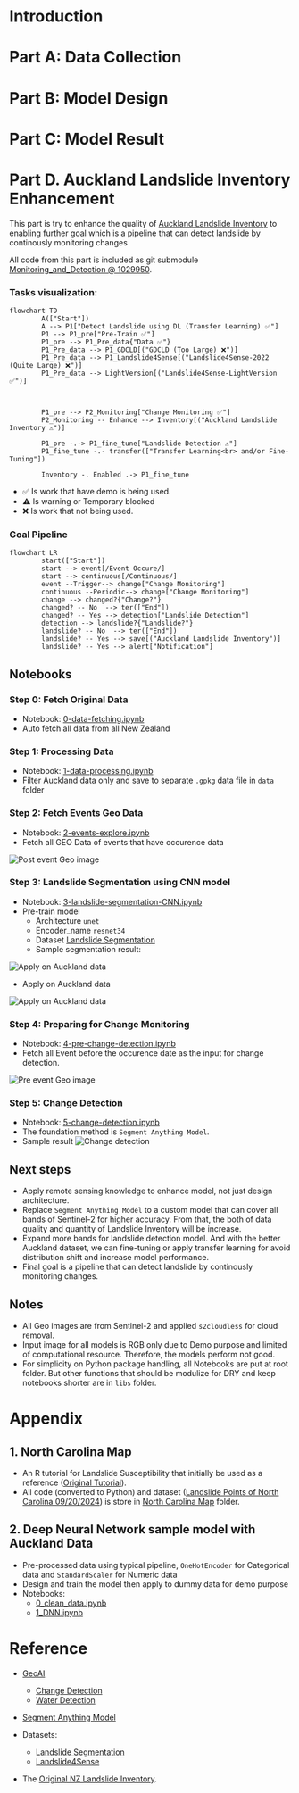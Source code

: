 
<!-- Sanat, Esneider, Zihao: -->
# Introduction

# Part A: Data Collection

<!-- Clara: - Ensemble_model.ipynb which relies on landslides_with_variables_fixed1.csv -->
# Part B: Model Design

# Part C: Model Result

<!-- Nhut: -->
# Part D. Auckland Landslide Inventory Enhancement

This part is try to enhance the quality of [Auckland Landslide Inventory](https://www.arcgis.com/home/item.html?id=f7ca84d9c1524f99ab94e03b547cd143#data) to enabling further goal which is a pipeline that can detect landslide by continously monitoring changes

All code from this part is included as git submodule [Monitoring_and_Detection @ 1029950](https://github.com/dhnhut/Landslide-DeepLearning).

### Tasks visualization:
```mermaid
flowchart TD
        A(["Start"])
        A --> P1["Detect Landslide using DL (Transfer Learning) ✅"]
        P1 --> P1_pre["Pre-Train ✅"]
        P1_pre --> P1_Pre_data{"Data ✅"} 
        P1_Pre_data --> P1_GDCLD[("GDCLD (Too Large) ❌")] 
        P1_Pre_data --> P1_Landslide4Sense[("Landslide4Sense-2022 (Quite Large) ❌")]
        P1_Pre_data --> LightVersion[("Landslide4Sense-LightVersion ✅")]

        

        P1_pre --> P2_Monitoring["Change Monitoring ✅"]
        P2_Monitoring -- Enhance --> Inventory[("Auckland Landslide Inventory ⚠️")]

        P1_pre -.-> P1_fine_tune["Landslide Detection ⚠️"]
        P1_fine_tune -.- transfer(["Transfer Learning<br> and/or Fine-Tuning"])

        Inventory -. Enabled .-> P1_fine_tune

```
- ✅ Is work that have demo is being used.
- ⚠️ Is warning or Temporary blocked
- ❌ Is work that not being used.

### Goal Pipeline
```mermaid
flowchart LR
        start(["Start"])
        start --> event[/Event Occure/]
        start --> continuous[/Continuous/]
        event --Trigger--> change["Change Monitoring"]
        continuous --Periodic--> change["Change Monitoring"]
        change --> changed?{"Change?"}
        changed? -- No  --> ter(["End"])
        changed? -- Yes --> detection["Landslide Detection"]
        detection --> landslide?{"Landslide?"}
        landslide? -- No  --> ter(["End"])
        landslide? -- Yes --> save[("Auckland Landslide Inventory")]
        landslide? -- Yes --> alert["Notification"]

```

## Notebooks

### Step 0: Fetch Original Data
- Notebook: [0-data-fetching.ipynb](https://github.com/dhnhut/Landslide-DeepLearning/refs/heads/main/0-data-fetching.ipynb) 
- Auto fetch all data from all New Zealand

### Step 1: Processing Data
- Notebook: [1-data-processing.ipynb](https://github.com/dhnhut/Landslide-DeepLearning/refs/heads/main/1-data-processing.ipynb)
- Filter Auckland data only and save to separate `.gpkg` data file in `data` folder

### Step 2: Fetch Events Geo Data
- Notebook: [2-events-explore.ipynb](https://github.com/dhnhut/Landslide-DeepLearning/refs/heads/main/2-events-explore.ipynb)
- Fetch all GEO Data of events that have occurence data

![Post event Geo image](https://raw.githubusercontent.com/dhnhut/Landslide-DeepLearning/refs/heads/main/docs/post_event.png "Post event Geo image")


### Step 3: Landslide Segmentation using CNN model
- Notebook: [3-landslide-segmentation-CNN.ipynb](https://github.com/dhnhut/Landslide-DeepLearning/blob/main/3-landslide-segmentation-CNN.ipynb)
- Pre-train model
  - Architecture `unet`
  - Encoder_name `resnet34`
  - Dataset [Landslide Segmentation](https://www.kaggle.com/datasets/niyarrbarman/landslide-divided)
  - Sample segmentation result:
  
![Apply on Auckland data](https://raw.githubusercontent.com/dhnhut/Landslide-DeepLearning/refs/heads/main/docs/pre_train.png "Optional title text for mouseover")
- Apply on Auckland data

![Apply on Auckland data](https://raw.githubusercontent.com/dhnhut/Landslide-DeepLearning/refs/heads/main/docs/landslide_segmentation.png "Optional title text for mouseover")

### Step 4: Preparing for Change Monitoring
- Notebook: [4-pre-change-detection.ipynb](https://github.com/dhnhut/Landslide-DeepLearning/blob/main/4-pre-change-detection.ipynb)
- Fetch all Event before the occurence date as the input for change detection.

![Pre event Geo image](https://raw.githubusercontent.com/dhnhut/Landslide-DeepLearning/refs/heads/main/docs/pre_event.png "Pre event Geo image")


### Step 5: Change Detection
- Notebook: [5-change-detection.ipynb](https://github.com/dhnhut/Landslide-DeepLearning/blob/main/5-change-detection.ipynb)
- The foundation method is `Segment Anything Model`.
- Sample result
![Change detection](https://raw.githubusercontent.com/dhnhut/Landslide-DeepLearning/refs/heads/main/docs/change_detection.png "Change detection")

## Next steps

- Apply remote sensing knowledge to enhance model, not just design architecture.
- Replace `Segment Anything Model` to a custom model that can cover all bands of Sentinel-2 for higher accuracy. From that, the both of data quality and quantity of Landslide Inventory will be increase.
- Expand more bands for landslide detection model. And with the better Auckland dataset, we can fine-tuning or apply transfer learning for avoid distribution shift and increase model performance.
- Final goal is a pipeline that can detect landslide by continously monitoring changes.

## Notes
- All Geo images are from Sentinel-2 and applied `s2cloudless` for cloud removal.
- Input image for all models is RGB only due to Demo purpose and limited of computational resource. Therefore, the models perform not good.
- For simplicity on Python package handling, all Notebooks are put at root folder. But other functions that should be modulize for DRY and keep notebooks shorter are in `libs` folder.

# Appendix

## 1. North Carolina Map

- An R tutorial for Landslide Susceptibility that initially be used as a reference ([Original Tutorial](https://rstudio-pubs-static.s3.amazonaws.com/1197225_02cc6d05df014871afe325d17589ae02.html#id_0)).
- All code (converted to Python) and dataset ([Landslide Points of North Carolina 09/20/2024](https://www.nconemap.gov/datasets/ncdenr::landslide-points-of-north-carolina-09-20-2024/explore)) is store in [North Carolina Map](https://github.com/sisn749/Landslide_Susceptibility_GEOG761/tree/main/North%20Carolina%20Map) folder.

## 2. Deep Neural Network sample model with Auckland Data
- Pre-processed data using typical pipeline, `OneHotEncoder` for Categorical data and `StandardScaler` for Numeric data
- Design and train the model then apply to dummy data for demo purpose
- Notebooks:
  - [0_clean_data.ipynb](./0_clean_data.ipynb)
  - [1_DNN.ipynb](./1_DNN.ipynb)

# Reference

- [GeoAI](https://opengeoai.org)
  - [Change Detection](https://opengeoai.org/examples/change_detection/)
  - [Water Detection](https://opengeoai.org/examples/water_detection_s2/)
- [Segment Anything Model](https://segment-anything.com/)
- Datasets:
  - [Landslide Segmentation](https://www.kaggle.com/datasets/niyarrbarman/landslide-divided)
  - [Landslide4Sense](https://www.kaggle.com/datasets/tekbahadurkshetri/landslide4sense)
 
 - The [Original NZ Landslide Inventory](https://www.arcgis.com/home/item.html?id=f7ca84d9c1524f99ab94e03b547cd143#data).